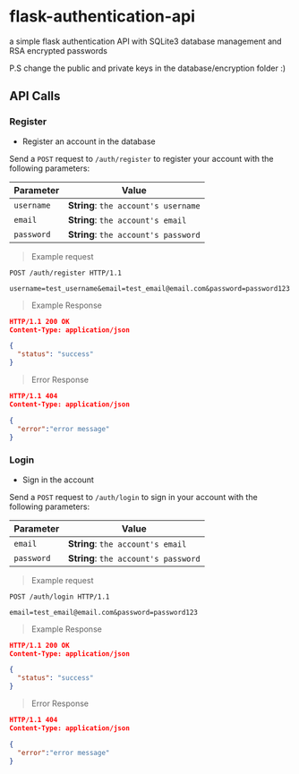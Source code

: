 # flask-authentication-api
a simple flask authentication API with SQLite3 database management and RSA encrypted passwords

P.S change the public and private keys in the database/encryption folder :)

## API Calls

### Register
 * Register an account in the database
 
Send a `POST` request to `/auth/register` to register your account with the following parameters:

| Parameter     | Value                                             |
| ------------- | -----------------------------------------------   |
| `username`    | **String**: `the account's username`              |
| `email`       | **String**: `the account's email`                 |
| `password`    | **String**: `the account's password`              |

> Example request
```
POST /auth/register HTTP/1.1

username=test_username&email=test_email@email.com&password=password123
```

> Example Response
```JSON
HTTP/1.1 200 OK
Content-Type: application/json

{
  "status": "success"
}
```
> Error Response
```JSON
HTTP/1.1 404
Content-Type: application/json

{
  "error":"error message"
}
```

### Login
 * Sign in the account
 
Send a `POST` request to `/auth/login` to sign in your account with the following parameters:

| Parameter     | Value                                             |
| ------------- | -----------------------------------------------   |
| `email`       | **String**: `the account's email`                 |
| `password`    | **String**: `the account's password`              |

> Example request
```
POST /auth/login HTTP/1.1

email=test_email@email.com&password=password123
```
> Example Response
```JSON
HTTP/1.1 200 OK
Content-Type: application/json

{
  "status": "success"
}
```
> Error Response
```JSON
HTTP/1.1 404
Content-Type: application/json

{
  "error":"error message"
}
```
